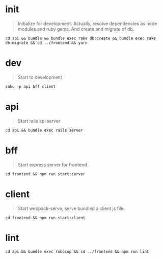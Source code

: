 # init
> Initialize for development. Actually, resolve dependencies as node modules and ruby gems.
> And create and migrate of db.

    cd api && bundle && bundle exec rake db:create && bundle exec rake db:migrate && cd ../frontend && yarn

# dev
> Start to development

    saku -p api bff client

# api
> Start rails api server

    cd api && bundle exec rails server

# bff
> Start express server for frontend

    cd frontend && npm run start:server

# client
> Start webpack-serve, serve bundled a client js file.

    cd frontend && npm run start:client

# lint

    cd api && bundle exec rubocop && cd ../frontend && npm run lint
